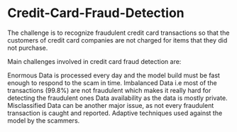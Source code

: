 # Credit-Card-Fraud-Detection

The challenge is to recognize fraudulent credit card transactions so that the customers of credit card companies are not charged for items that they did not purchase.

Main challenges involved in credit card fraud detection are:

Enormous Data is processed every day and the model build must be fast enough to respond to the scam in time.
Imbalanced Data i.e most of the transactions (99.8%) are not fraudulent which makes it really hard for detecting the fraudulent ones
Data availability as the data is mostly private.
Misclassified Data can be another major issue, as not every fraudulent transaction is caught and reported.
Adaptive techniques used against the model by the scammers.
